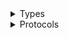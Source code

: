 <details>
<summary>Types</summary>

  - [LexModelsV2Client](/aws-sdk-swift/reference/0.x/AWSLexModelsV2/LexModelsV2Client)
  - [LexModelsV2Client.LexModelsV2ClientConfiguration](/aws-sdk-swift/reference/0.x/AWSLexModelsV2/LexModelsV2Client.LexModelsV2ClientConfiguration)
  - [LexModelsV2ClientLogHandlerFactory](/aws-sdk-swift/reference/0.x/AWSLexModelsV2/LexModelsV2ClientLogHandlerFactory)
  - [LexModelsV2ClientTypes](/aws-sdk-swift/reference/0.x/AWSLexModelsV2/LexModelsV2ClientTypes)

</details>

<details>
<summary>Protocols</summary>

  - [LexModelsV2ClientProtocol](/aws-sdk-swift/reference/0.x/AWSLexModelsV2/LexModelsV2ClientProtocol)

</details>
